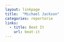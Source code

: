 ```yaml
---
layout: linkpage
title:  "Michael Jackson"
categories: repertorie
links:
  - title: Beat It
    url: beat-it
---
```

